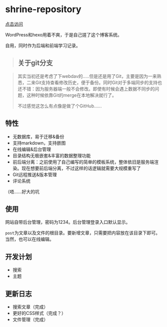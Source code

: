 # shrine-repository

[点击访问](http://www.jiujiuer.xyz/pages/repo-tr/index.php)

WordPress和hexo用着不爽，于是自己搓了这个博客系统。

自用，同时作为后端和前端学习记录。

>## 关于git分支

>其实当初还是考虑了下webdav的.....但是还是用了Git，主要是因为一来熟悉，二来Git支持查看修改历史，便于备份。同时Git对于多端同步的支持也还不错：因为服务器端一般不会修改。即使有时候会遇上数据不同步的问题，这种时候依靠Git的merge在本地解决就行了。
>
>不过感觉这怎么有点像是做了个GitHub......

## 特性

- 无数据库，易于迁移&备份
- 支持markdown，支持嵌图
- 在线编辑&后台管理
- 目录结构无极嵌套&丰富的数据整理功能
- 前后端分离：之前使用了自己编写的简单的模板系统，整体依旧是服务端渲染。现在想要前后端分离，不过这样的话逻辑就需要大规模重写了
- Git远程推送&版本管理
- 评论系统

（唔......好大的坑

## 使用

网站自带后台管理，密码为1234。后台管理登录入口默认显示。

`post`为文章以及文件的根目录。要新增文章，只需要把内容放在该目录下即可。当然，也可以在线编辑。

## 开发计划

- 搜索
- 主题

## 更新日志

- 搜索文章（完成）
- 更好的CSS样式（完成？）
- 文件管理（完成）
